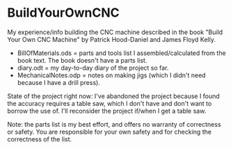 # BuildYourOwnCNC
My experience/info building the CNC machine described in the book "Build Your Own CNC Machine" by Patrick Hood-Daniel and James Floyd Kelly.

* BillOfMaterials.ods = parts and tools list I assembled/calculated from the book text. The book doesn't have a parts list.
* diary.odt = my day-to-day diary of the project so far.
* MechanicalNotes.odp = notes on making jigs (which I didn't need because I have a drill press).

State of the project right now:  I've abandoned the project because I found the accuracy requires a table saw, which I don't have and don't want to borrow the use of. I'll reconsider the project if/when I get a table saw.

Note: the parts list is my best effort, and offers no warranty of correctness or safety.  You are responsible for your own safety and for checking the correctness of the list.
